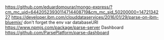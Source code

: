 https://github.com/eduardomourar/mongo-express/?cm_mc_uid=64420523930114714408719&cm_mc_sid_50200000=1472134227
https://developer.ibm.com/clouddataservices/2016/01/29/parse-on-ibm-bluemix/
don't forget the env var databaseURI
https://www.npmjs.com/package/parse-server
Dashboard
https://github.com/ParsePlatform/parse-dashboard
